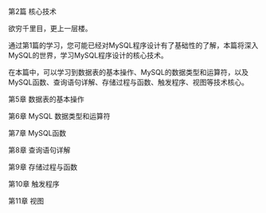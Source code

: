 # 
  第2篇 核心技术


欲穷千里目，更上一层楼。

通过第1篇的学习，您可能已经对MySQL程序设计有了基础性的了解，本篇将深入MySQL的世界，学习MySQL程序设计的核心技术。

在本篇中，可以学习到数据表的基本操作、MySQL的数据类型和运算符，以及MySQL函数、查询语句详解、存储过程与函数、触发程序、视图等技术核心。

第5章 数据表的基本操作

第6章 MySQL 数据类型和运算符

第7章 MySQL函数

第8章 查询语句详解

第9章 存储过程与函数

第10章 触发程序

第11章 视图

